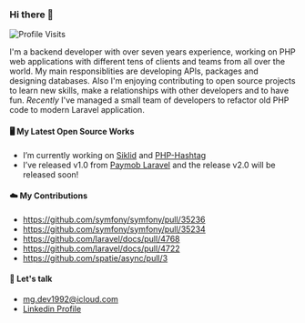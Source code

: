 ### Hi there 👋

![Profile Visits](https://komarev.com/ghpvc/?username=mgamal92) 

I'm a backend developer with over seven years experience, working on PHP web applications with different tens of clients and teams from all over the world. My main responsiblities are developing APIs, packages and designing databases. Also I'm enjoying contributing to open source projects to learn new skills, make a relationships with other developers and to have fun.
_Recently_ I've managed a small team of developers to refactor old PHP code to modern Laravel application.

#### 🖥️ My Latest Open Source Works

- I’m currently working on [Siklid](https://github.com/piscibus/siklid-api) and [PHP-Hashtag](https://github.com/piscibus/php-hashtag)
- I’ve released v1.0 from [Paymob Laravel](https://github.com/mgamal92/paymob-laravel) and the release v2.0 will be released soon!
 
#### ☁️ My Contributions
- https://github.com/symfony/symfony/pull/35236
- https://github.com/symfony/symfony/pull/35234
- https://github.com/laravel/docs/pull/4768
- https://github.com/laravel/docs/pull/4722
- https://github.com/spatie/async/pull/3

#### 💬 Let's talk

- <a href='mailto:mg.dev1992@icloud.com'>mg.dev1992@icloud.com</a>
- [Linkedin Profile](https://www.linkedin.com/in/mgamal92/)
